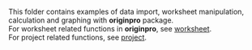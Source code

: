 This folder contains examples of data import, worksheet manipulation, calculation and graphing with **originpro** package.     
For worksheet related functions in **originpro**, see [worksheet](https://docs.originlab.com/originpro/classoriginpro_1_1worksheet_1_1WSheet.html).    
For project related functions, see [project](https://docs.originlab.com/originpro/namespaceoriginpro_1_1project.html).

